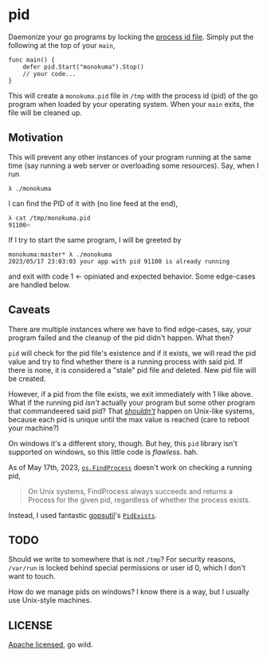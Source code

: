 # pid

Daemonize your go programs by locking the [process id file](https://www.baeldung.com/linux/pid-file).
Simply put the following at the top of your `main`,

```
func main() {
    defer pid.Start("monokuma").Stop()
    // your code...
}
```

This will create a `monokuma.pid` file in `/tmp` with the process id (pid) of the go
program when loaded by your operating system. When your `main` exits, the file will be
cleaned up.

## Motivation

This will prevent any other instances of your program running at the same time (say running
a web server or overloading some resources). Say, when I run

```
λ ./monokuma
```

I can find the PID of it with (no line feed at the end),

```
λ cat /tmp/monokuma.pid
91100⏎
```

If I try to start the same program, I will be greeted by

```
monokuma:master* λ ./monokuma
2023/05/17 23:03:03 your app with pid 91100 is already running
```

and exit with code 1 <- opiniated and expected behavior. Some edge-cases are handled below.

## Caveats

There are multiple instances where we have to find edge-cases, say, your program failed
and the cleanup of the pid didn't happen. What then?

`pid` will check for the pid file's existence and if it exists, we will read the pid value
and try to find whether there is a running process with said pid. If there is none, it is
considered a "stale" pid file and deleted. New pid file will be created.

However, if a pid from the file exists, we exit immediately with 1 like above. What if the
running pid *isn't* actually your program but some other program that commandeered said pid?
That [*shouldn't*](https://en.wikipedia.org/wiki/Process_identifier) happen on Unix-like systems,
because each pid is unique until the max value is reached (care to reboot your machine?)

On windows it's a different story, though. But hey, this `pid` library isn't supported on windows,
so this little code is *flawless*. hah.

As of May 17th, 2023, [`os.FindProcess`](https://pkg.go.dev/os#FindProcess) doesn't work on checking
a running pid,

> On Unix systems, FindProcess always succeeds and returns a Process for the given pid,
>regardless of whether the process exists.

Instead, I used fantastic [gopsutil](https://github.com/shirou/gopsutil)'s
[`PidExists`](https://pkg.go.dev/github.com/shirou/gopsutil/v3@v3.23.4/process#PidExists).

## TODO

Should we write to somewhere that is not `/tmp`? For security reasons, `/var/run` is locked behind
special permissions or user id 0, which I don't want to touch.

How do we manage pids on windows? I know there is a way, but I usually use Unix-style machines.

## LICENSE

[Apache licensed](./LICENSE), go wild.
